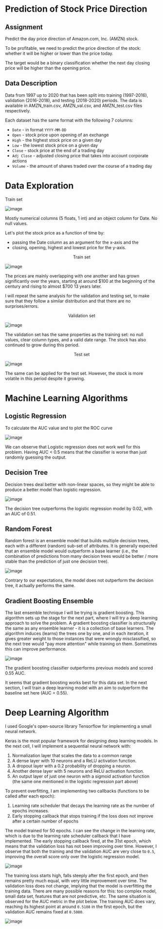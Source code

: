 # Prediction of Stock Price Direction
## Assignment
Predict the day price direction of Amazon.com, Inc. (AMZN) stock.

To be profitable, we need to predict the price direction of the stock: whether it will be higher or lower than the price today. 

The target would be a binary classification whether the next day closing price will be higher than the opening price.

## Data Description
Data from 1997 up to 2020 that has been split into training (1997-2016), validation (2016-2018), and testing (2018-2020) periods. The data is available in AMZN_train.csv, AMZN_val.csv, and AMZN_test.csv files respectively.

Each dataset has the same format with the following 7 columns:
- `Date` - in format `YYYY-MM-DD`
- `Open` - stock price upon opening of an exchange
- `High` - the highest stock price on a given day
- `Low` - the lowest stock price on a given day
- `Close` - stock price at the end of a trading day
- `Adj Close` - adjusted closing price that takes into account corporate actions
- `Volume` - the amount of shares traded over the course of a trading day

# Data Exploration
Train set 

![image](https://user-images.githubusercontent.com/65124287/212928234-18f0d3de-12fc-4c22-a671-c156b21aed38.png)

Mostly numerical columns (5 floats, 1 int) and an object column for Date. No null values.

Let's plot the stock price as a function of time by:
- passing the Date column as an argument for the x-axis and the
- closing, opening, highest and lowest price for the y-axis.

<p align="center">
Train set
  
![image](https://user-images.githubusercontent.com/65124287/212928481-05768f68-69ae-4545-a22c-be1720fec3e4.png)
</p>

The prices are mainly overlapping with one another and has grown significantly over the years, starting at around $100 at the beginning of the century and rising to almost $700 13 years later.

I will repeat the same analysis for the validation and testing set, to make sure that they follow a similar distribution and that there are no surprises/errors.

<p align="center">
Validation set
  
![image](https://user-images.githubusercontent.com/65124287/212929381-291645d7-2c80-4d10-87f7-8ad4a4a909a9.png)
</p>

The validation set has the same properties as the training set: no null values, clear column types, and a valid date range. The stock has also continued to grow during this period.

<p align="center">
Test set

![image](https://user-images.githubusercontent.com/65124287/212929462-d10b3df2-e624-420b-ad27-ff5714d9a61b.png)
</p>

The same can be applied for the test set. However, the stock is more volatile in this period despite it growing.

# Machine Learning Algorithms 
## Logistic Regression
To calculate the AUC value and to plot the ROC curve

![image](https://user-images.githubusercontent.com/65124287/212931992-77de4d77-2d31-42f1-91ef-d93e81c546eb.png)

We can observe that Logistic regression does not work well for this problem. Having AUC < 0.5 means that the classifier is worse than just randomly guessing the output.

## Decision Tree
Decision trees deal better with non-linear spaces, so they might be able to produce a better model than logistic regression.

![image](https://user-images.githubusercontent.com/65124287/212932105-e49177ae-80f3-4f1d-b9d3-96e59c01d3fa.png)

The decision tree outperforms the logistic regression model by 0.02, with an AUC of 0.51.

## Random Forest
Random forest is an ensemble model that builds multiple decision trees, each with a different (random) sub-set of attributes. It is generally expected that an ensemble model would outperform a base learner (i.e., the combination of predictions from many decision trees would be better / more stable than the prediction of just one decision tree).

![image](https://user-images.githubusercontent.com/65124287/212932285-ba7b70be-644d-49d7-b92d-188f0aa7fb92.png)

Contrary to our expectations, the model does not outperform the decision tree, it actually performs the same.

## Gradient Boosting Ensemble
The last ensemble technique I will be trying is gradient boosting. This algorithm sets up the stage for the next part, where I will try a deep learning approach to solve the problem. A gradient boosting classifier is structurally the same as any ensemble learner - it is a collection of base learners. The algorithm induces (learns) the trees one by one, and in each iteration, it gives greater weight to those instances that were wrongly misclassified, so the next tree would "pay more attention" while training on them. Sometimes this can improve performance.

![image](https://user-images.githubusercontent.com/65124287/212932788-9aa4e6c8-7ced-49fd-8e5e-6864c66e4cb4.png)

The gradient boosting classifier outperforms previous models and scored 0.55 AUC.

It seems that gradient boosting works best for this data set. In the next section, I will train a deep learning model with an aim to outperform the baseline set here (AUC = 0.55).

# Deep Learning Algorithm
I used Google's open-source library Tensorflow for implementing a small neural network. 

Keras is the most popular framework for designing deep learning models. In the next cell, I will implement a sequential neural network with:
1. Normalization layer that scales the data to a common range
2. A dense layer with 10 neurons and a ReLU activation function.
3. A dropout layer with a 0.2 probability of dropping a neuron.
4. Another dense layer with 5 neurons and ReLU activation function.
5. An output layer of just one neuron with a sigmoid activation function (the same one mentioned in the logistic regression part above)

To prevent overfitting, I am implementing two callbacks (functions to be called after each epoch):
1. Learning rate scheduler that decays the learning rate as the number of epochs increases.
2. Early stopping callback that stops training if the loss does not improve after a certain number of epochs

The model trained for 50 epochs. I can see the change in the learning rate, which is due to the learning rate scheduler callback that I have implemented. The early stopping callback fired, at the 31st epoch, which means that the validation loss has not been improving over time. However, I observe that both the training and the validation AUC are very close to `0.5`, improving the overall score only over the logistic regression model.

![image](https://user-images.githubusercontent.com/65124287/212942408-a2849f7c-7867-4fff-ab4a-c19e00fd6de7.png)

The training loss starts high, falls steeply after the first epoch, and then remains pretty much equal, with very little improvement over time. The validation loss does not change, implying that the model is overfitting the training data. There are many possible reasons for this: too complex model, small data set, features that are not predictive, etc. The same situation is observed for the AUC metric in the plot below. The training AUC does vary, reaching its highest point at around `0.5108` in the first epoch, but the validation AUC remains fixed at `0.5000`.

![image](https://user-images.githubusercontent.com/65124287/212942534-f161952f-e77f-46c7-9bf5-742911b9bb33.png)
